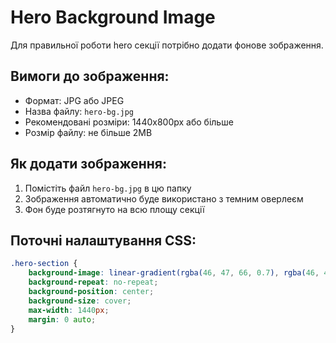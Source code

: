 # Hero Background Image

Для правильної роботи hero секції потрібно додати фонове зображення.

## Вимоги до зображення:
- Формат: JPG або JPEG
- Назва файлу: `hero-bg.jpg`
- Рекомендовані розміри: 1440x800px або більше
- Розмір файлу: не більше 2MB

## Як додати зображення:
1. Помістіть файл `hero-bg.jpg` в цю папку
2. Зображення автоматично буде використано з темним оверлеєм
3. Фон буде розтягнуто на всю площу секції

## Поточні налаштування CSS:
```css
.hero-section {
    background-image: linear-gradient(rgba(46, 47, 66, 0.7), rgba(46, 47, 66, 0.7)), url(../images/hero/hero-bg.jpg);
    background-repeat: no-repeat;
    background-position: center;
    background-size: cover;
    max-width: 1440px;
    margin: 0 auto;
}
```
